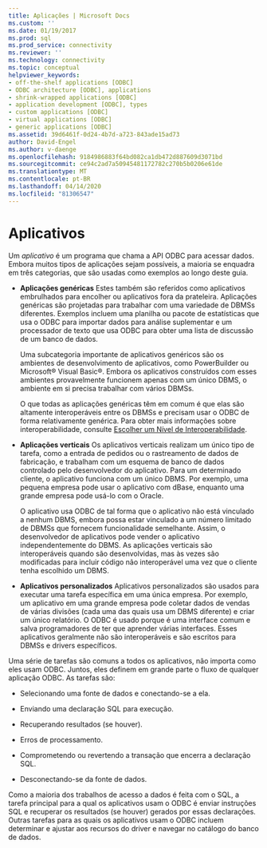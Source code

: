 ```yaml
---
title: Aplicações | Microsoft Docs
ms.custom: ''
ms.date: 01/19/2017
ms.prod: sql
ms.prod_service: connectivity
ms.reviewer: ''
ms.technology: connectivity
ms.topic: conceptual
helpviewer_keywords:
- off-the-shelf applications [ODBC]
- ODBC architecture [ODBC], applications
- shrink-wrapped applications [ODBC]
- application development [ODBC], types
- custom applications [ODBC]
- virtual applications [ODBC]
- generic applications [ODBC]
ms.assetid: 39d6461f-0d24-4b7d-a723-843ade15ad73
author: David-Engel
ms.author: v-daenge
ms.openlocfilehash: 9184986883f64bd082ca1db472d887609d3071bd
ms.sourcegitcommit: ce94c2ad7a50945481172782c270b5b0206e61de
ms.translationtype: MT
ms.contentlocale: pt-BR
ms.lasthandoff: 04/14/2020
ms.locfileid: "81306547"
---
```

# <a name="applications"></a>Aplicativos
Um *aplicativo* é um programa que chama a API ODBC para acessar dados. Embora muitos tipos de aplicações sejam possíveis, a maioria se enquadra em três categorias, que são usadas como exemplos ao longo deste guia.  
  
-   **Aplicações genéricas** Estes também são referidos como aplicativos embrulhados para encolher ou aplicativos fora da prateleira. Aplicações genéricas são projetadas para trabalhar com uma variedade de DBMSs diferentes. Exemplos incluem uma planilha ou pacote de estatísticas que usa o ODBC para importar dados para análise suplementar e um processador de texto que usa ODBC para obter uma lista de discussão de um banco de dados.  
  
     Uma subcategoria importante de aplicativos genéricos são os ambientes de desenvolvimento de aplicativos, como PowerBuilder ou Microsoft® Visual Basic®. Embora os aplicativos construídos com esses ambientes provavelmente funcionem apenas com um único DBMS, o ambiente em si precisa trabalhar com vários DBMSs.  
  
     O que todas as aplicações genéricas têm em comum é que elas são altamente interoperáveis entre os DBMSs e precisam usar o ODBC de forma relativamente genérica. Para obter mais informações sobre interoperabilidade, consulte [Escolher um Nível de Interoperabilidade](../../odbc/reference/develop-app/choosing-a-level-of-interoperability.md).  
  
-   **Aplicações verticais** Os aplicativos verticais realizam um único tipo de tarefa, como a entrada de pedidos ou o rastreamento de dados de fabricação, e trabalham com um esquema de banco de dados controlado pelo desenvolvedor do aplicativo. Para um determinado cliente, o aplicativo funciona com um único DBMS. Por exemplo, uma pequena empresa pode usar o aplicativo com dBase, enquanto uma grande empresa pode usá-lo com o Oracle.  
  
     O aplicativo usa ODBC de tal forma que o aplicativo não está vinculado a nenhum DBMS, embora possa estar vinculado a um número limitado de DBMSs que fornecem funcionalidade semelhante. Assim, o desenvolvedor de aplicativos pode vender o aplicativo independentemente do DBMS. As aplicações verticais são interoperáveis quando são desenvolvidas, mas às vezes são modificadas para incluir código não interoperável uma vez que o cliente tenha escolhido um DBMS.  
  
-   **Aplicativos personalizados** Aplicativos personalizados são usados para executar uma tarefa específica em uma única empresa. Por exemplo, um aplicativo em uma grande empresa pode coletar dados de vendas de várias divisões (cada uma das quais usa um DBMS diferente) e criar um único relatório. O ODBC é usado porque é uma interface comum e salva programadores de ter que aprender várias interfaces. Esses aplicativos geralmente não são interoperáveis e são escritos para DBMSs e drivers específicos.  
  
 Uma série de tarefas são comuns a todos os aplicativos, não importa como eles usam ODBC. Juntos, eles definem em grande parte o fluxo de qualquer aplicação ODBC. As tarefas são:  
  
-   Selecionando uma fonte de dados e conectando-se a ela.  
  
-   Enviando uma declaração SQL para execução.  
  
-   Recuperando resultados (se houver).  
  
-   Erros de processamento.  
  
-   Comprometendo ou revertendo a transação que encerra a declaração SQL.  
  
-   Desconectando-se da fonte de dados.  
  
 Como a maioria dos trabalhos de acesso a dados é feita com o SQL, a tarefa principal para a qual os aplicativos usam o ODBC é enviar instruções SQL e recuperar os resultados (se houver) gerados por essas declarações. Outras tarefas para as quais os aplicativos usam o ODBC incluem determinar e ajustar aos recursos do driver e navegar no catálogo do banco de dados.
